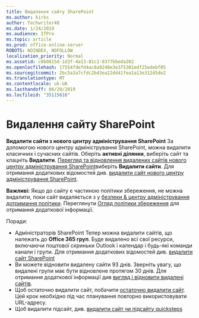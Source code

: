 ```yaml
---
title: Видалення сайту SharePoint
ms.author: kirks
author: Techwriter40
ms.date: 1/24/2019
ms.audience: ITPro
ms.topic: article
ms.prod: office-online-server
ROBOTS: NOINDEX, NOFOLLOW
localization_priority: Normal
ms.assetid: c060815d-1d3f-4a13-81c2-0377bbeda202
ms.openlocfilehash: 17554fdefd4ac8a9248e3e375301edf25edebf05
ms.sourcegitcommit: 2bc5a3a7cfdc2b43ea22dd41fea1a13e312d5de2
ms.translationtype: MT
ms.contentlocale: uk-UA
ms.lasthandoff: 06/20/2019
ms.locfileid: "35115616"
---
```

# <a name="delete-a-sharepoint-site"></a>Видалення сайту SharePoint
**Видалити сайти з нового центру адміністрування SharePoint** За допомогою нового центру адміністрування SharePoint, можна видалити класичних і сучасних сайтів. Оберіть **активні ділянки**, виберіть сайт та клацніть **Видалити**. [Перегляд та відновлення видалених сайтів нового центру адміністрування SharePoint](https://docs.microsoft.com/sharepoint/view-and-restore-deleted-sites-in-new-admin-center)виберіть **Видалити сайти**. Для отримання додаткових відомостей див. [видалити сайт нового центру адміністрування SharePoint](https://docs.microsoft.com/sharepoint/delete-site-collection#delete-a-site-in-the-new-sharepoint-admin-center).

**Важливі:** Якщо до сайту є частиною політики збереження, не можна видалити, поки сайт видаляється з у [безпеки &amp; центру адміністрування дотримання політики](https://protection.office.com/?rfr=AdminCenter#/homepage). Переглянути [Огляд політики збереження](https://docs.microsoft.com/office365/securitycompliance/retention-policies#content-in-onedrive-accounts-and-sharepoint-sites) для отримання додаткової інформації. 

Поради:
- Адміністраторів SharePoint Тепер можна видалити сайтів, що належать до **Office 365 груп**. Буде видалено всі свої ресурси, включаючи поштової скриньки Outlook і календар і будь-які команди канали і групи. Для отримання додаткових відомостей див. [видалити сайт SharePoint](https://docs.microsoft.com/sharepoint/manage-sites-in-new-admin-center#delete-a-site)
- Ви можете відновити видалену сайти 93 днів. Зверніть увагу, що видалені групи має бути відновлене протягом 30 днів. Для отримання додаткової інформації див [вигляд і відновити видалені сайтів](https://docs.microsoft.com/sharepoint/view-and-restore-deleted-sites-in-new-admin-center).
- Щоб остаточно видалити сайт, побачити [остаточно видалити сайт](https://docs.microsoft.com/sharepoint/delete-site-collection#permanently-delete-a-site). Цей крок необхідно під час планування повторно використовувати URL-адресу. 
- Щоб видалити підсайт, див. [видалити сайт чи підсайту quicksteps](https://support.office.com/article/Delete-a-SharePoint-site-or-subsite-bc37b743-0cef-475e-9a8c-8fc4d40179fb#__bkmkshortcut)
